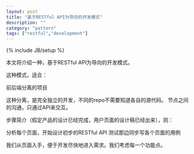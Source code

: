 ```yaml
---
layout: post
title: "基于RESTful API为导向的开发模式"
description: ""
category: "pattern"
tags: ["restful","development"]
---
```

{% include JB/setup %}

本文将介绍一种，基于RESTful API为导向的开发模式。

这种模式，适合：

前后端分离的项目

这种分离，是完全独立的开发，不同的repo不需要知道各自的源代码。
节点之间的沟通，只通过API来交互。

步骤简介（假定产品的设计已经完成，用户页面的设计稿已经出来），则：

分析每个页面，开始设计初步的RESTful API
测试那边同步写各个页面的用例




我们从页面入手，便于开发尽快地进入需求。我们考虑每一个功能点。

